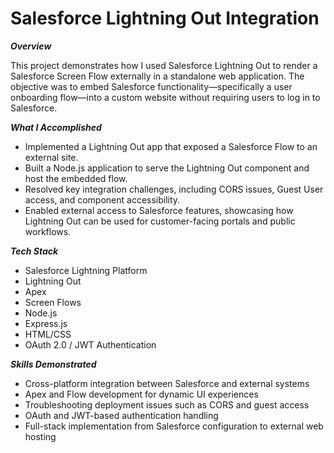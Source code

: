 # Salesforce Lightning Out Integration

***Overview***

This project demonstrates how I used Salesforce Lightning Out to render a Salesforce Screen Flow externally in a standalone web application. The objective was to embed Salesforce functionality—specifically a user onboarding flow—into a custom website without requiring users to log in to Salesforce.

***What I Accomplished***

- Implemented a Lightning Out app that exposed a Salesforce Flow to an external site.
- Built a Node.js application to serve the Lightning Out component and host the embedded flow.
- Resolved key integration challenges, including CORS issues, Guest User access, and component accessibility.
- Enabled external access to Salesforce features, showcasing how Lightning Out can be used for customer-facing portals and public workflows.

***Tech Stack***

- Salesforce Lightning Platform
- Lightning Out
- Apex
- Screen Flows
- Node.js
- Express.js
- HTML/CSS
- OAuth 2.0 / JWT Authentication

***Skills Demonstrated***

- Cross-platform integration between Salesforce and external systems
- Apex and Flow development for dynamic UI experiences
- Troubleshooting deployment issues such as CORS and guest access
- OAuth and JWT-based authentication handling
- Full-stack implementation from Salesforce configuration to external web hosting
